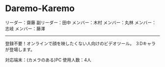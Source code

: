 # Daremo-Karemo

リーダー：齋藤
副リーダー：田中
メンバー：木村
メンバー：丸林
メンバー：志岐
メンバー：藤澤

---------------------

登録不要！オンラインで顔を映したくない人向けのビデオツール。
３Dキャラが登場します。

対応端末：(カメラのある)PC
使用人数：4人
